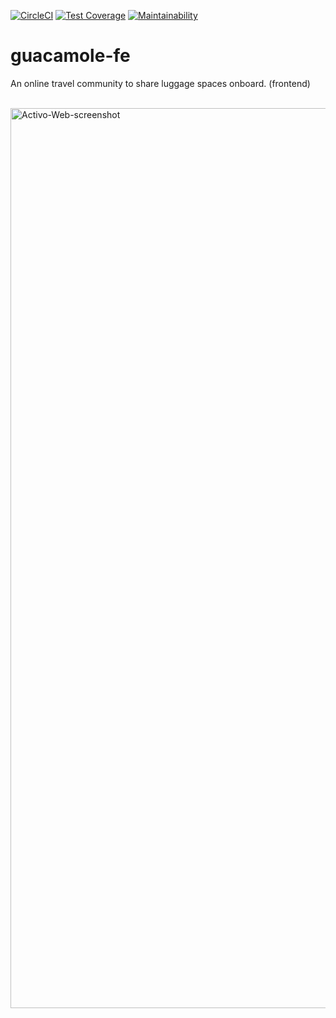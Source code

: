 [![CircleCI](https://circleci.com/gh/mashafrancis/guacamole-fe.svg?style=svg)](https://circleci.com/gh/mashafrancis/guacamole-fe)
[![Test Coverage](https://api.codeclimate.com/v1/badges/01e63a4af0a38a7cc977/test_coverage)](https://codeclimate.com/github/mashafrancis/guacamole-fe/test_coverage)
[![Maintainability](https://api.codeclimate.com/v1/badges/01e63a4af0a38a7cc977/maintainability)](https://codeclimate.com/github/mashafrancis/guacamole-fe/maintainability)

# guacamole-fe
An online travel community to share luggage spaces onboard. (frontend)

<br />
<img width="1440" alt="Activo-Web-screenshot" src="https://res.cloudinary.com/mashafrancis/image/upload/v1551120929/kari4me/kari4me.png">
<br />
